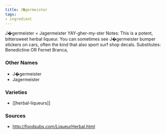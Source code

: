 ```yaml
---
title: J�germeister
tags:
- ingredient
---
```

J�germeister = Jagermeister YAY-gher-my-ster Notes: This is a potent, bittersweet herbal liqueur. You can sometimes see J�germeister bumper stickers on cars, often the kind that also sport surf shop decals. Substitutes: Benedictine OR Fernet Branca,

### Other Names

* J�germeister
* Jagermeister

### Varieties

* [[herbal-liqueurs]]

### Sources
* http://foodsubs.com/LiqueurHerbal.html

